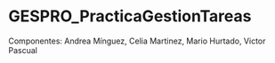 # GESPRO_PracticaGestionTareas
Componentes:
Andrea Mínguez, 
Celia Martinez, 
Mario Hurtado, 
Victor Pascual
